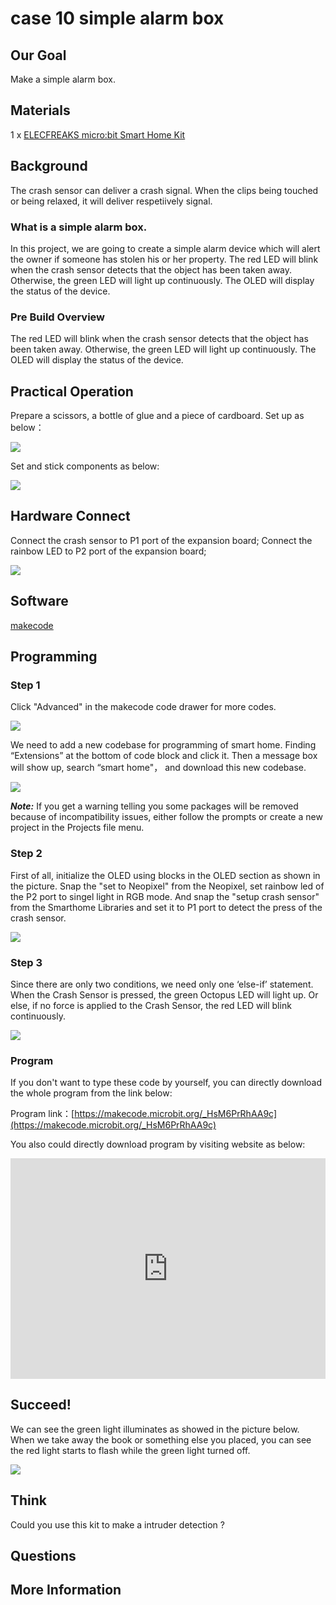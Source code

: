 # case 10 simple alarm box

## Our Goal


 Make a simple alarm box.

## Materials


1 x [ELECFREAKS micro:bit Smart Home Kit](https://www.elecfreaks.com/micro-bit-smart-home-kit.html)


## Background


 The crash sensor can deliver a crash signal. When the clips being touched or being relaxed, it will deliver respetiively signal.


### What is a simple alarm box.

 In this project, we are going to create a simple alarm device which will alert the owner if someone has stolen his or her property. The red LED will blink when the crash sensor detects that the object has been taken away. Otherwise, the green LED will light up continuously. The OLED will display the status of the device.


### Pre Build Overview

 The red LED will blink when the crash sensor detects that the object has been taken away. 
 Otherwise, the green LED will light up continuously. The OLED will display the status of the device.



## Practical Operation



 Prepare a scissors, a bottle of glue and a piece of cardboard.
 Set up as below：

![](./images/w7D8Dw4.jpg)

Set and stick components as below:

![](./images/CjEr1qT.jpg)


## Hardware Connect

Connect the crash sensor to P1 port of the expansion board;
Connect the rainbow LED to P2 port of the expansion board;

![](./images/7ifVFg1.jpg)

## Software

[makecode](https://makecode.microbit.org/#)
 

## Programming

### Step 1

 Click "Advanced" in the makecode code drawer for more codes.

![](./images/2qCyzQ7.png)

 We need to add a new codebase for programming of smart home. Finding “Extensions” at the bottom of code block and click it. Then a message box will show up, search “smart home"， and download this new codebase.

![](./images/OY706rv.png)

***Note:*** If you get a warning telling you some packages will be removed because of incompatibility issues, either follow the prompts or create a new project in the Projects file menu.

### Step 2

First of all, initialize the OLED using blocks in the OLED section as shown in the picture.
Snap the "set to Neopixel" from the Neopixel, set rainbow led of the P2 port to singel light in RGB mode.
And snap the "setup crash sensor" from the Smarthome Libraries and set it to P1 port to detect the press of the crash sensor.

![](./images/IYbClB8.png)

### Step 3

Since there are only two conditions, we need only one ‘else-if’ statement. When the Crash Sensor is pressed, the green Octopus LED will light up. Or else, if no force is applied to the Crash Sensor, the red LED will blink continuously.


![](./images/5cKcESh.png)



### Program

If you don't want to type these code by yourself, you can directly download the whole program from the link below:

Program link：[https://makecode.microbit.org/_HsM6PrRhAA9c](https://makecode.microbit.org/_HsM6PrRhAA9c)

You also could directly download program by visiting website as below:

<div style="position:relative;height:0;padding-bottom:70%;overflow:hidden;"><iframe style="position:absolute;top:0;left:0;width:100%;height:100%;" src="https://makecode.microbit.org/#pub:_HsM6PrRhAA9c" frameborder="0" sandbox="allow-popups allow-forms allow-scripts allow-same-origin"></iframe></div>  


## Succeed!


 We can see the green light illuminates as showed in the picture below. When we take away the book or something else you placed, you can see the red light starts to flash while the green light turned off.

![](./images/gUJKXeu.gif)

## Think


 Could you use this kit to make a intruder detection ?

## Questions



## More Information   


